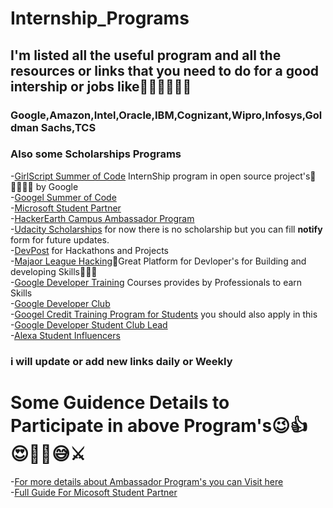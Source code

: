 # Internship_Programs

## I'm listed all the useful program and all the resources or links that you need to do for a good intership or jobs like🥰😎👨‍💻👩‍💻
### Google,Amazon,Intel,Oracle,IBM,Cognizant,Wipro,Infosys,Goldman Sachs,TCS
### Also some Scholarships Programs

-[GirlScript Summer of Code](https://www.gssoc.tech/) InternShip program in open source project's🥰👩‍💻👨‍💻 by Google<br>
-[Googel Summer of Code](https://summerofcode.withgoogle.com/)<br>
-[Microsoft Student Partner](https://studentambassadors.microsoft.com/en-us)<br>
-[HackerEarth Campus Ambassador Program](https://www.hackerearth.com/university/)<br>
-[Udacity Scholarships](https://www.udacity.com/scholarships) for now there is no scholarship but you can fill <b>notify</b> form for future updates.<br>
-[DevPost](https://devpost.com/) for Hackathons and Projects<br>
-[Majaor League Hacking](https://mlh.io/)🥰Great Platform for Devloper's for Building and developing Skills👨‍💻😎<br>
-[Google Developer Training](https://developers.google.com/training) Courses provides by Professionals to earn Skills<br>
-[Google Developer Club](https://developers.google.com/community/dsc)<br>
-[Googel Credit Training Program for Students](https://edu.google.com/programs/students/benefits/?modal_active=none) you should also apply in this<br>
-[Google Developer Student Club Lead](https://developers.google.com/community/dsc/leads)<br>
-[Alexa Student Influencers](https://developer.amazon.com/en-IN/alexa/alexa-student-influencer)<br>
### i will update or add new links daily or Weekly
# Some Guidence Details to Participate in above Program's😉👍😍👩‍💻😅⚔<br>
-[For more details about Ambassador Program's you can Visit here](https://www.campusplusplus.com/unity-student-ambassador-program/)<br>
-[Full Guide For Micosoft Student Partner](https://medium.com/your-tech-intern/microsoft-student-partner-program-a-complete-guide-54d506c41e96)
